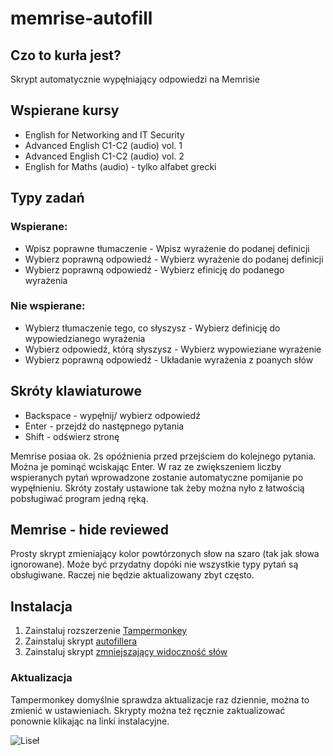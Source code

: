 # memrise-autofill

## Czo to kurła jest?

Skrypt automatycznie wypęłniający odpowiedzi na Memrisie

## Wspierane kursy

- English for Networking and IT Security
- Advanced English C1-C2 (audio) vol. 1
- Advanced English C1-C2 (audio) vol. 2
- English for Maths (audio) - tylko alfabet grecki

## Typy zadań

### Wspierane:

- Wpisz poprawne tłumaczenie - Wpisz wyrażenie do podanej definicji
- Wybierz poprawną odpowiedź - Wybierz wyrażenie do podanej definicji
- Wybierz poprawną odpowiedź - Wybierz efinicję do podanego wyrażenia

### Nie wspierane:

- Wybierz tłumaczenie tego, co słyszysz - Wybierz definicję do wypowiedzianego wyrażenia
- Wybierz odpowiedź, którą słyszysz - Wybierz wypowieziane wyrażenie
- Wybierz poprawną odpowiedź - Układanie wyrażenia z poanych słów

## Skróty klawiaturowe

- Backspace - wypęłnij/ wybierz odpowiedź
- Enter - przejdź do następnego pytania
- Shift - odświerz stronę

Memrise posiaa ok. 2s opóźnienia przed przejściem do kolejnego pytania. Można je pominąć wciskając Enter. W raz ze zwiększeniem liczby wspieranych pytań wprowadzone zostanie automatyczne pomijanie po wypęłnieniu.
Skróty zostały ustawione tak żeby można nyło z łatwością pobsługiwać program jedną ręką.

## Memrise - hide reviewed

Prosty skrypt zmieniający kolor powtórzonych słow na szaro (tak jak słowa ignorowane).
Może być przydatny dopóki nie wszystkie typy pytań są obsługiwane.
Raczej nie będzie aktualizowany zbyt często.

## Instalacja

1. Zainstaluj rozszerzenie [Tampermonkey](https://www.tampermonkey.net/)
2. Zainstaluj skrypt [autofillera](https://github.com/pioleg/memrise-autofill/raw/main/memrise%20-%20autofill.user.js)
3. Zainstaluj skrypt [zmniejszający widoczność słów](https://github.com/pioleg/memrise-autofill/raw/main/memrise%20-%20autofill.user.js)

### Aktualizacja

Tampermonkey domyślnie sprawdza aktualizacje raz dziennie, można to zmienić w ustawieniach.
Skrypty można też ręcznie zaktualizować ponownie klikając na linki instalacyjne.

![Liseł](https://tenor.com/view/senko-cute-gif-14951596 "Patrzaj na liseła")
